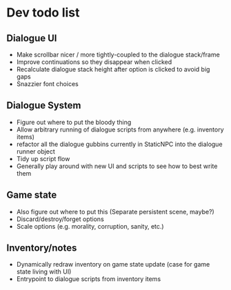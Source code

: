 # Dev todo list

## Dialogue UI

- Make scrollbar nicer / more tightly-coupled to the dialogue stack/frame
- Improve continuations so they disappear when clicked
- Recalculate dialogue stack height after option is clicked to avoid big gaps
- Snazzier font choices

## Dialogue System

- Figure out where to put the bloody thing
- Allow arbitrary running of dialogue scripts from anywhere (e.g. inventory items)
- refactor all the dialogue gubbins currently in StaticNPC into the dialogue runner object
- Tidy up script flow
- Generally play around with new UI and scripts to see how to best write them

## Game state

- Also figure out where to put this (Separate persistent scene, maybe?)
- Discard/destroy/forget options
- Scale options (e.g. morality, corruption, sanity, etc.)

## Inventory/notes

- Dynamically redraw inventory on game state update (case for game state living with UI)
- Entrypoint to dialogue scripts from inventory items
